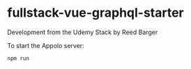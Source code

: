 # fullstack-vue-graphql-starter
Development from the Udemy Stack by Reed Barger 

To start the Appolo server:
```
npm run
```
